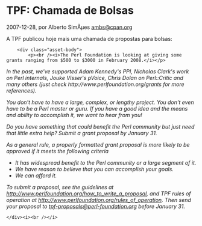 
# TPF: Chamada de Bolsas

 2007-12-28, por Alberto SimÃµes <ambs@cpan.org>

A TPF publicou hoje mais uma chamada de propostas para bolsas:<br /><div class="asset-content">

        <div class="asset-body">
            <p><br /><i>The Perl Foundation is looking at giving some grants ranging from $500 to $3000 in February 2008.</i></p>

<p><i>In the past, we've supported Adam Kennedy's <span class="caps">PPI,</span>
Nicholas Clark's work on Perl internals, Jouke Visser's pVoice, Chris
Dolan on Perl::Critic and many others (just check
http://www.perlfoundation.org/grants for more references).</i></p>

<p><i>You don't have to have a large, complex, or lengthy project. You
don't even have to be a Perl master or guru. If you have a good idea
and the means and ability to accomplish it, we want to hear from you!</i></p>

<p><i>Do you have something that could benefit the Perl community but just
need that little extra help? Submit a grant proposal by January 31.</i></p>



<p><i>As a general rule, a properly formatted grant proposal is more likely to be approved if it meets the following criteria<br /></i></p><ul><li><i>It has widespread benefit to the Perl community or a large segment of it.</i></li><li><i>We have reason to believe that you can accomplish your goals.</i></li><li><i>We can afford it.</i></li></ul>

<p><i>To submit a proposal, see the guidelines at <a href="http://www.perlfoundation.org/how_to_write_a_proposal">http://www.perlfoundation.org/how_to_write_a_proposal</a>, and <span class="caps">TPF </span>rules of operation at <a href="http://www.perlfoundation.org/rules_of_operation">http://www.perlfoundation.org/rules_of_operation</a>. Then send your proposal to <a href="mailto:tpf-proposals@perl-foundation.org">tpf-proposals@perl-foundation.org</a> before January 31.</i></p>
        </div>


    </div><i><br /></i> 
